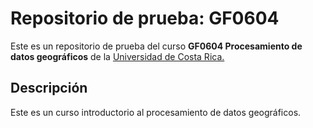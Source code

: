 # Repositorio de prueba: GF0604

Este es un repositorio de prueba del curso **GF0604 Procesamiento de datos geográficos** de la [Universidad de Costa Rica.](https://www.ucr.ac.cr/) 

## Descripción
Este es un curso introductorio al procesamiento de datos geográficos.
